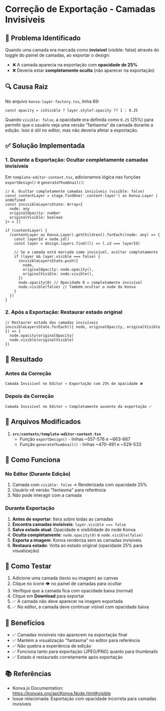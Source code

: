 # Correção de Exportação - Camadas Invisíveis

## 🐛 Problema Identificado

Quando uma camada era marcada como **invisível** (visible: false) através do toggle do painel de camadas, ao exportar o design:
- ❌ A camada aparecia na exportação com **opacidade de 25%**
- ❌ Deveria estar **completamente oculta** (não aparecer na exportação)

## 🔍 Causa Raiz

No arquivo `konva-layer-factory.tsx`, linha 69:

```tsx
const opacity = isVisible ? layer.style?.opacity ?? 1 : 0.25
```

Quando `visible: false`, a opacidade era definida como `0.25` (25%) para permitir que o usuário veja uma versão "fantasma" da camada durante a edição. Isso é útil no editor, mas não deveria afetar a exportação.

## ✅ Solução Implementada

### 1. **Durante a Exportação**: Ocultar completamente camadas invisíveis

Em `template-editor-context.tsx`, adicionamos lógica nas funções `exportDesign()` e `generateThumbnail()`:

```tsx
// 6. Ocultar completamente camadas invisíveis (visible: false)
const contentLayer = stage.findOne('.content-layer') as Konva.Layer | undefined
const invisibleLayersState: Array<{
  node: any
  originalOpacity: number
  originalVisible: boolean
}> = []

if (contentLayer) {
  (contentLayer as Konva.Layer).getChildren().forEach((node: any) => {
    const layerId = node.id()
    const layer = design.layers.find((l) => l.id === layerId)

    // Se a camada está marcada como invisível, ocultar completamente
    if (layer && layer.visible === false) {
      invisibleLayersState.push({
        node,
        originalOpacity: node.opacity(),
        originalVisible: node.visible(),
      })
      node.opacity(0) // Opacidade 0 = completamente invisível
      node.visible(false) // Também ocultar o node do Konva
    }
  })
}
```

### 2. **Após a Exportação**: Restaurar estado original

```tsx
// Restaurar estado das camadas invisíveis
invisibleLayersState.forEach(({ node, originalOpacity, originalVisible }) => {
  node.opacity(originalOpacity)
  node.visible(originalVisible)
})
```

## 🎯 Resultado

### Antes da Correção
```
Camada Invisível no Editor → Exportação com 25% de opacidade ❌
```

### Depois da Correção
```
Camada Invisível no Editor → Completamente ausente da exportação ✅
```

## 📝 Arquivos Modificados

1. **`src/contexts/template-editor-context.tsx`**
   - Função `exportDesign()` - linhas ~557-576 e ~663-667
   - Função `generateThumbnail()` - linhas ~470-491 e ~529-533

## 🔧 Como Funciona

### No Editor (Durante Edição)
1. Camada com `visible: false` → Renderizada com opacidade 25%
2. Usuário vê versão "fantasma" para referência
3. Não pode interagir com a camada

### Durante Exportação
1. **Antes de exportar**: Itera sobre todas as camadas
2. **Encontra camadas invisíveis**: `layer.visible === false`
3. **Salva estado atual**: Opacidade e visibilidade do node Konva
4. **Oculta completamente**: `node.opacity(0)` e `node.visible(false)`
5. **Exporta a imagem**: Konva renderiza sem as camadas invisíveis
6. **Restaura estado**: Volta ao estado original (opacidade 25% para visualização)

## 🧪 Como Testar

1. Adicione uma camada (texto ou imagem) ao canvas
2. Clique no ícone 👁️ no painel de camadas para ocultar
3. Verifique que a camada fica com opacidade baixa (normal)
4. Clique em **Download** para exportar
5. ✅ A camada não deve aparecer na imagem exportada
6. ✅ No editor, a camada deve continuar visível com opacidade baixa

## 🎨 Benefícios

- ✅ Camadas invisíveis não aparecem na exportação final
- ✅ Mantém a visualização "fantasma" no editor para referência
- ✅ Não quebra a experiência de edição
- ✅ Funciona tanto para exportação (JPEG/PNG) quanto para thumbnails
- ✅ Estado é restaurado corretamente após exportação

## 📚 Referências

- Konva.js Documentation: https://konvajs.org/api/Konva.Node.html#visible
- Issue relacionada: Exportação com opacidade incorreta para camadas invisíveis
